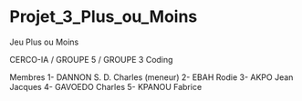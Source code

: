 # Projet_3_Plus_ou_Moins
Jeu Plus ou Moins
 
CERCO-IA / GROUPE 5 / GROUPE 3 Coding
 
 Membres 
 1- DANNON S. D. Charles (meneur)
 2- EBAH Rodie 
 3- AKPO Jean Jacques 
 4- GAVOEDO Charles 
 5- KPANOU Fabrice
 
